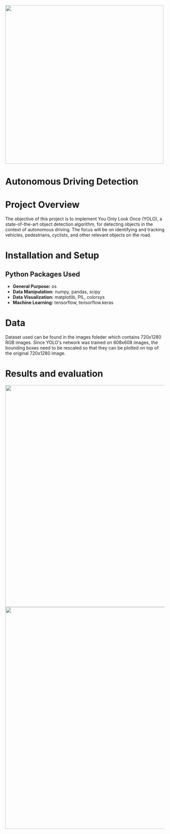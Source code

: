 <img src="https://github.com/trtrgfh/YOLO-Autonomous-Driving-Detection/assets/73056232/5aad6c93-5e85-421f-98a4-6b240e6cc1bc" width="500"/>

# Autonomous Driving Detection

# Project Overview
The objective of this project is to implement You Only Look Once (YOLO), a state-of-the-art object detection algorithm, for detecting objects in the context of autonomous driving. The focus will be on identifying and tracking vehicles, pedestrians, cyclists, and other relevant objects on the road.

# Installation and Setup
## Python Packages Used
- **General Purpose:** os
- **Data Manipulation:** numpy, pandas, scipy
- **Data Visualization:** matplotlib, PIL, colorsys
- **Machine Learning:** tensorflow, tensorflow.keras

# Data
Dataset used can be found in the images foleder which contains 720x1280 RGB images. Since YOLO's network was trained on 608x608 images, the bounding boxes need to be rescaled so that they can be plotted on top of the original 720x1280 image.

# Results and evaluation
<img src="https://github.com/trtrgfh/YOLO-Autonomous-Driving-Detection/assets/73056232/1f58036e-928c-4c9e-9bed-ec84b6c2f958" width="700"/>

<img src="https://github.com/trtrgfh/YOLO-Autonomous-Driving-Detection/assets/73056232/e28f1253-d531-4932-9d63-0edb7f3f259f" width="700"/>

